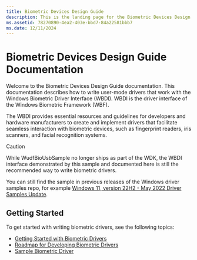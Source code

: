 ```yaml
---
title: Biometric Devices Design Guide
description: This is the landing page for the Biometric Devices Design Guide documentation.
ms.assetid: 78270890-4ea2-403e-bbd7-84a22581bbb7
ms.date: 12/11/2024
---
```


# Biometric Devices Design Guide Documentation

Welcome to the Biometric Devices Design Guide documentation. This documentation describes how to write user-mode drivers that work with the Windows Biometric Driver Interface (WBDI). WBDI is the driver interface of the Windows Biometric Framework (WBF). 

The WBDI provides essential resources and guidelines for developers and hardware manufacturers to create and implement drivers that facilitate seamless interaction with biometric devices, such as fingerprint readers, iris scanners, and facial recognition systems.

> [!CAUTION]
> While WudfBioUsbSample no longer ships as part of the WDK, the WBDI interface demonstrated by this sample and documented here is still the recommended way to write biometric drivers.
> 
> You can still find the sample in previous releases of the Windows driver samples repo, for example [Windows 11, version 22H2 - May 2022 Driver Samples Update](https://github.com/microsoft/Windows-driver-samples/releases/tag/win11-22h2).

## Getting Started

To get started with writing biometric drivers, see the following topics:

- [Getting Started with Biometric Drivers](getting-started-with-biometric-drivers.md)
- [Roadmap for Developing Biometric Drivers](roadmap-for-developing-biometric-drivers.md)
- [Sample Biometric Driver](sample-biometric-driver.md)


 

 





